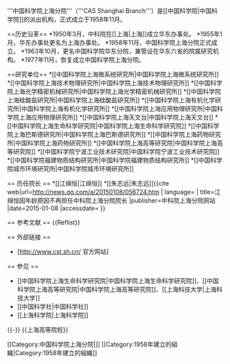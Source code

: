 '''中国科学院上海分院'''（'''CAS Shanghai Branch'''）是[[中国科学院|中国科学院]]的派出机构，正式成立于1958年11月。

==历史沿革==
*1950年3月，中科院在[[上海|上海]]成立华东办事处。 
*1955年1月，华东办事处更名为上海办事处。 
*1958年11月，中国科学院上海分院正式成立。 
*1963年10月，更名中国科学院华东分院，兼管设在华东六省的院属研究机构。 
*1977年11月，恢复成立中国科学院上海分院。 

==研究单位==
*[[中国科学院上海微系统研究所|中国科学院上海微系统研究所]]
*[[中国科学院上海技术物理研究所|中国科学院上海技术物理研究所]]
*[[中国科学院上海光学精密机械研究所|中国科学院上海光学精密机械研究所]]
*[[中国科学院上海硅酸盐研究所|中国科学院上海硅酸盐研究所]]
*[[中国科学院上海有机化学研究所|中国科学院上海有机化学研究所]]
*[[中国科学院上海应用物理研究所|中国科学院上海应用物理研究所]]
*[[中国科学院上海天文台|中国科学院上海天文台]]
*[[中国科学院上海生命科学研究院|中国科学院上海生命科学研究院]]
*[[中国科学院上海巴斯德研究所|中国科学院上海巴斯德研究所]]
*[[中国科学院上海药物研究所|中国科学院上海药物研究所]]
*[[中国科学院上海高等研究院|中国科学院上海高等研究院]]
*[[中国科学院宁波工业技术研究院|中国科学院宁波工业技术研究院]]
*[[中国科学院福建物质结构研究所|中国科学院福建物质结构研究所]]
*[[中国科学院城市环境研究所|中国科学院城市环境研究所]]

== 历任院长 ==
*[[江绵恒|江绵恒]]
*[[朱志远|朱志远]]<ref >{{cite web|url=http://news.qq.com/a/20150108/056724.htm | language= | title=江绵恒因年龄原因不再担任中科院上海分院院长 |publisher=中科院上海分院网站 |date=2015-01-08 |accessdate= }}</ref>

== 参考文献 ==
{{Reflist}}

== 外部链接 ==
* [http://www.cst.sh.cn/ 官方网站]

== 参见 ==
* [[中国科学院上海生命科学研究院|中国科学院上海生命科学研究院]]、[[中国科学院上海高等研究院|中国科学院上海高等研究院]]、[[上海科技大学|上海科技大学]]
* [[中国科学社|中国科学社]]
* [[上海科学院|上海科学院]]

{{-}}
{{上海高等院校}}

[[Category:中国科学院上海分院|]]
[[Category:1958年建立的組織|Category:1958年建立的組織]]